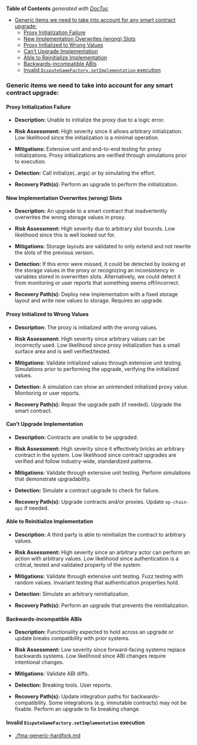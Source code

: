 <!-- START doctoc generated TOC please keep comment here to allow auto update -->
<!-- DON'T EDIT THIS SECTION, INSTEAD RE-RUN doctoc TO UPDATE -->
**Table of Contents**  *generated with [DocToc](https://github.com/thlorenz/doctoc)*

- [Generic items we need to take into account for any smart contract upgrade:](#generic-items-we-need-to-take-into-account-for-any-smart-contract-upgrade)
  - [Proxy Initialization Failure](#proxy-initialization-failure)
  - [New Implementation Overwrites (wrong) Slots](#new-implementation-overwrites-wrong-slots)
  - [Proxy Initialized to Wrong Values](#proxy-initialized-to-wrong-values)
  - [Can’t Upgrade Implementation](#cant-upgrade-implementation)
  - [Able to Reinitialize Implementation](#able-to-reinitialize-implementation)
  - [Backwards-incompatible ABIs](#backwards-incompatible-abis)
  - [Invalid `DisputeGameFactory.setImplementation` execution](#invalid-disputegamefactorysetimplementation-execution)

<!-- END doctoc generated TOC please keep comment here to allow auto update -->

### Generic items we need to take into account for any smart contract upgrade:

#### Proxy Initialization Failure

- **Description:**
  Unable to initialize the proxy due to a logic error.

- **Risk Assessment:**
  High severity since it allows arbitrary initialization.
  Low likelihood since the initialization is a minimal operation.

- **Mitigations:**
  Extensive unit and end-to-end testing for proxy initializations.
  Proxy initializations are verified through simulations prior to execution.

- **Detection:**
  Call initialize(..args) or by simulating the effort.

- **Recovery Path(s):**
  Perform an upgrade to perform the initialization.


#### New Implementation Overwrites (wrong) Slots

- **Description:**
  An upgrade to a smart contract that inadvertently overwrites the wrong storage values in proxy.

- **Risk Assessment:**
  High severity due to arbitrary slot bounds.
  Low likelihood since this is well looked out for.

- **Mitigations:**
  Storage layouts are validated to only extend and not rewrite the slots of the previous version.

- **Detection:**
  If this error were missed, it could be detected by looking at the storage values in the proxy or recognizing an inconsistency in variables stored in overwritten slots.
  Alternatively, we could detect it from monitoring or user reports that something seems off/incorrect.

- **Recovery Path(s):**
  Deploy new implementation with a fixed storage layout and write new values to storage.
  Requires an upgrade.


#### Proxy Initialized to Wrong Values

- **Description:**
    The proxy is initialized with the wrong values.

- **Risk Assessment:**
  High severity since arbitrary values can be incorrectly used.
  Low likelihood since proxy initialization has a small surface area and is well verified/tested.

- **Mitigations:**
  Validate initialized values through extensive unit testing.
  Simulations prior to performing the upgrade, verifying the initialized values.

- **Detection:**
  A simulation can show an unintended initialized proxy value.
  Monitoring or user reports.

- **Recovery Path(s):**
  Repair the upgrade path (if needed).
  Upgrade the smart contract.


#### Can’t Upgrade Implementation

- **Description:**
  Contracts are unable to be upgraded.

- **Risk Assessment:**
  High severity since it effectively bricks an arbitrary contract in the system.
  Low likelihood since contract upgrades are verified and follow industry-wide, standardized patterns.

- **Mitigations:**
  Validate through extensive unit testing.
  Perform simulations that demonstrate upgradability.

- **Detection:**
  Simulate a contract upgrade to check for failure.

- **Recovery Path(s):**
  Upgrade contracts and/or proxies.
  Update `op-chain-ops` if needed.


#### Able to Reinitialize Implementation

- **Description:**
  A third party is able to reinitialize the contract to arbitrary values.

- **Risk Assessment:**
  High severity since an arbitrary actor can perform an action with arbitrary values.
  Low likelihood since authentication is a critical, tested and validated property of the system.

- **Mitigations:**
  Validate through extensive unit testing.
  Fuzz testing with random values.
  Invariant testing that authentication properties hold.

- **Detection:**
  Simulate an arbitrary reinitialization.

- **Recovery Path(s):**
  Perform an upgrade that prevents the reinitialization.


#### Backwards-incompatible ABIs

- **Description:**
  Functionality expected to hold across an upgrade or update breaks compatibility with prior systems.

- **Risk Assessment:**
  Low severity since forward-facing systems replace backwards systems.
  Low likelihood since ABI changes require intentional changes.

- **Mitigations:**
  Validate ABI diffs.

- **Detection:**
  Breaking tools.
  User reports.

- **Recovery Path(s):**
  Update integration paths for backwards-compatibility.
  Some integrations (e.g. immutable contracts) may not be fixable.
  Perform an upgrade to fix breaking change.


#### Invalid `DisputeGameFactory.setImplementation` execution

- [./fma-generic-hardfork.md](./fma-generic-hardfork.md#Invalid-`DisputGameFactory.setImplementation`-execution)
